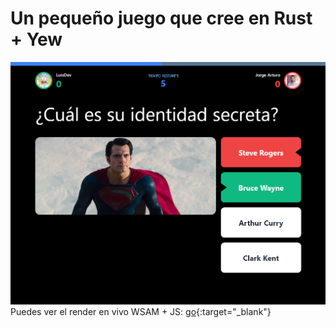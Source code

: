 # Un pequeño juego que cree en Rust + Yew
![alt text](https://raw.githubusercontent.com/luislozad/app_yew_example/master/game.png)
Puedes ver el render en vivo WSAM + JS: [go](https://q8lrs.csb.app/){:target="_blank"}
